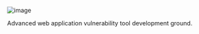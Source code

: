 ![image](https://github.com/user-attachments/assets/4fb5357b-3bba-4f59-8733-2786c98b72dc)

Advanced web application vulnerability tool development ground.
